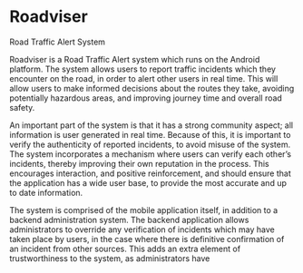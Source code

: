 # Roadviser
Road Traffic Alert System

Roadviser is a Road Traffic Alert system which runs on the Android platform.  The system allows users to report traffic incidents which they encounter on the road, in order to alert other users in real time. This will allow users to make informed decisions about the routes they take, avoiding potentially hazardous areas, and improving journey time and overall road safety. 

An important part of the system is that it has a strong community aspect; all information is user generated in real time.  Because of this, it is important to verify the authenticity of reported incidents, to avoid misuse of the system.  The system incorporates a mechanism where users can verify each other’s incidents, thereby improving their own reputation in the process. This encourages interaction, and positive reinforcement, and should ensure that the application has a wide user base, to provide the most accurate and up to date information.

The system is comprised of the mobile application itself, in addition to a backend administration system.  The backend application allows administrators to override any verification of incidents which may have taken place by users, in the case where there is definitive confirmation of an incident from other sources.  This adds an extra element of trustworthiness to the system, as administrators have 
